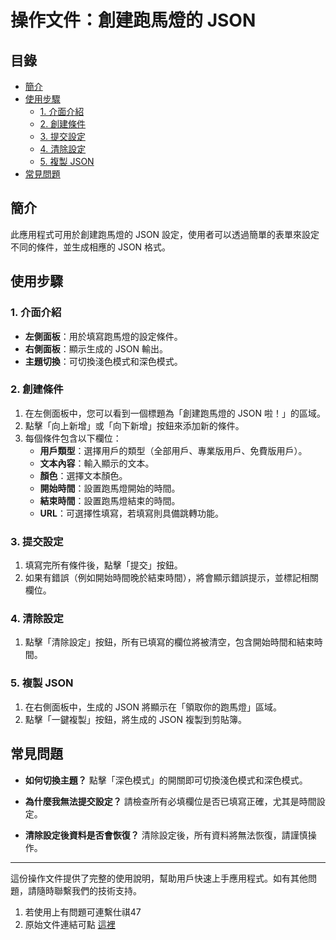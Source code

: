 # 操作文件：創建跑馬燈的 JSON

## 目錄
- [簡介](#簡介)
- [使用步驟](#使用步驟)
  - [1. 介面介紹](#1-介面介紹)
  - [2. 創建條件](#2-創建條件)
  - [3. 提交設定](#3-提交設定)
  - [4. 清除設定](#4-清除設定)
  - [5. 複製 JSON](#5-複製-json)
- [常見問題](#常見問題)

## 簡介
此應用程式可用於創建跑馬燈的 JSON 設定，使用者可以透過簡單的表單來設定不同的條件，並生成相應的 JSON 格式。

## 使用步驟

### 1. 介面介紹
- **左側面板**：用於填寫跑馬燈的設定條件。
- **右側面板**：顯示生成的 JSON 輸出。
- **主題切換**：可切換淺色模式和深色模式。

### 2. 創建條件
1. 在左側面板中，您可以看到一個標題為「創建跑馬燈的 JSON 啦！」的區域。
2. 點擊「向上新增」或「向下新增」按鈕來添加新的條件。
3. 每個條件包含以下欄位：
   - **用戶類型**：選擇用戶的類型（全部用戶、專業版用戶、免費版用戶）。
   - **文本內容**：輸入顯示的文本。
   - **顏色**：選擇文本顏色。
   - **開始時間**：設置跑馬燈開始的時間。
   - **結束時間**：設置跑馬燈結束的時間。
   - **URL**：可選擇性填寫，若填寫則具備跳轉功能。

### 3. 提交設定
1. 填寫完所有條件後，點擊「提交」按鈕。
2. 如果有錯誤（例如開始時間晚於結束時間），將會顯示錯誤提示，並標記相關欄位。

### 4. 清除設定
1. 點擊「清除設定」按鈕，所有已填寫的欄位將被清空，包含開始時間和結束時間。

### 5. 複製 JSON
1. 在右側面板中，生成的 JSON 將顯示在「領取你的跑馬燈」區域。
2. 點擊「一鍵複製」按鈕，將生成的 JSON 複製到剪貼簿。

## 常見問題
- **如何切換主題？**
  點擊「深色模式」的開關即可切換淺色模式和深色模式。

- **為什麼我無法提交設定？**
  請檢查所有必填欄位是否已填寫正確，尤其是時間設定。

- **清除設定後資料是否會恢復？**
  清除設定後，所有資料將無法恢復，請謹慎操作。

---

這份操作文件提供了完整的使用說明，幫助用戶快速上手應用程式。如有其他問題，請隨時聯繫我們的技術支持。

1. 若使用上有問題可連繫仕祺47
2. 原始文件連結可點 [這裡](https://reurl.cc/nqAR1n)
